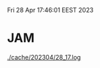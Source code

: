 Fri 28 Apr 17:46:01 EEST 2023
# JAM
<a href='./cache/202304/28_17.log'>./cache/202304/28_17.log</a>
